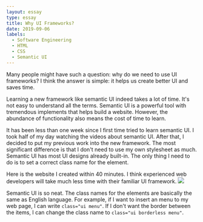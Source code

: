 ```yaml
---
layout: essay
type: essay
title: Why UI Frameworks?
date: 2019-09-06
labels:
  - Software Engineering
  - HTML
  - CSS
  - Semantic UI
---
```


  Many people might have such a question: why do we need to use UI frameworks? I think the answer is simple: it helps us create better UI and saves time.

  Learning a new framework like semantic UI indeed takes a lot of time. It's not easy to understand all the terms. Semantic UI is a powerful tool with tremendous implements that helps build a website. However, the abundance of functionality also means the cost of time to learn.

  It has been less than one week since I first time tried to learn semantic UI. I took half of my day watching the videos about semantic UI. After that, I decided to put my previous work into the new framework. The most significant difference is that I don't need to use my own stylesheet as much. Semantic UI has most UI designs already built-in. The only thing I need to do is to set a correct class name for the element.

  Here is the website I created within 40 minutes. I think experienced web developers will take much less time with their familiar UI framework.
<img class="ui image" src="{{ site.baseurl }}/images/tori-richard.jpg">

  Semantic UI is so neat. The class names for the elements are basically the same as English language. For example, if I want to insert an menu to my web page, I can write ```class="ui menu"```. If I don't want the border between the items, I can change the class name to ```class="ui borderless menu"```.





